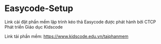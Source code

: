 # Easycode-Setup
Link cài đặt phần mềm lập trình kéo thả Easycode được phát hành bởi CTCP Phát triển Giáo dục Kidscode

Link tải phần mềm: https://www.kidscode.edu.vn/taiphanmem
